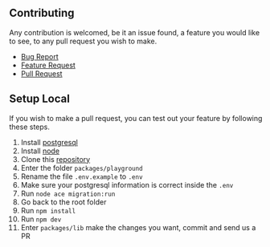 ## Contributing

Any contribution is welcomed, be it an issue found, a feature you would like to see, to any pull request you wish to make.

* [Bug Report](https://github.com/GustavoFenilli/inertiajs-formkit-plugin/issues/new?assignees=GustavoFenilli&labels=bug&template=bug_report.md)
* [Feature Request](https://github.com/GustavoFenilli/inertiajs-formkit-plugin/discussions/new?category=ideas)
* [Pull Request](https://github.com/GustavoFenilli/inertiajs-formkit-plugin#setup-local)

## Setup Local

If you wish to make a pull request, you can test out your feature by following these steps.

1. Install [postgresql](https://www.postgresql.org/)
2. Install [node](https://nodejs.org/en/)
3. Clone this [repository](https://github.com/GustavoFenilli/inertiajs-formkit-plugin)
4. Enter the folder `packages/playground`
5. Rename the file `.env.example` to `.env`
6. Make sure your postgresql information is correct inside the `.env`
7. Run `node ace migration:run`
8. Go back to the root folder
9. Run `npm install`
10. Run `npm dev`
11. Enter `packages/lib` make the changes you want, commit and send us a PR
